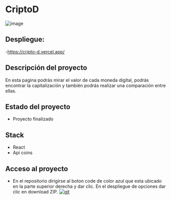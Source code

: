 # CriptoD
![image](https://github.com/CarlosEmartinezC/Restzshop/assets/133069933/3581f6b3-8fdf-41ae-9535-92e1b98aae15)

## Despliegue:

-https://cripto-d.vercel.app/

## Descripción del proyecto

En esta pagina podrás mirar el valor de cada moneda digital, podrás encontrar la capitalización y también podrás realizar una comparación entre ellas.

## Estado del proyecto

- Proyecto finalizado
 
## Stack

 - React
 - Api coins

## Acceso al proyecto

- En el repositorio dirigirse al boton code de color azul que esta ubicado en la parte superior derecha y dar clic. En el despliegue de opciones dar clic en download ZIP. 
[![git](https://i.ibb.co/ch4djjL/Captura-de-pantalla-2023-09-14-225756.png "git")](https://ibb.co/b5cnkkJ "git")

